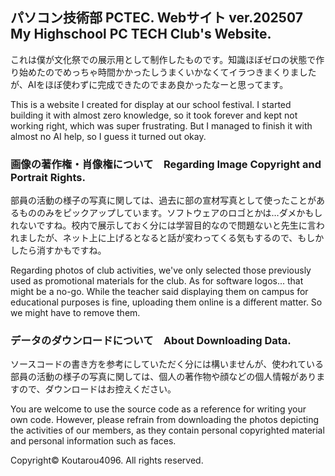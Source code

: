 ## パソコン技術部 PCTEC. Webサイト ver.202507　My Highschool PC TECH Club's Website.

これは僕が文化祭での展示用として制作したものです。知識ほぼゼロの状態で作り始めたのでめっちゃ時間かかったしうまくいかなくてイラつきまくりましたが、AIをほぼ使わずに完成できたのでまあ良かったなーと思ってます。

This is a website I created for display at our school festival. I started building it with almost zero knowledge, so it took forever and kept not working right, which was super frustrating. But I managed to finish it with almost no AI help, so I guess it turned out okay.


### 画像の著作権・肖像権について　Regarding Image Copyright and Portrait Rights.

部員の活動の様子の写真に関しては、過去に部の宣材写真として使ったことがあるもののみをピックアップしています。ソフトウェアのロゴとかは…ダメかもしれないですね。校内で展示しておく分には学習目的なので問題ないと先生に言われましたが、ネット上に上げるとなると話が変わってくる気もするので、もしかしたら消すかもですね。

Regarding photos of club activities, we've only selected those previously used as promotional materials for the club. As for software logos... that might be a no-go. While the teacher said displaying them on campus for educational purposes is fine, uploading them online is a different matter. So we might have to remove them.

### データのダウンロードについて　About Downloading Data.

ソースコードの書き方を参考にしていただく分には構いませんが、使われている部員の活動の様子の写真に関しては、個人の著作物や顔などの個人情報がありますので、ダウンロードはお控えください。

You are welcome to use the source code as a reference for writing your own code. However, please refrain from downloading the photos depicting the activities of our members, as they contain personal copyrighted material and personal information such as faces.

Copyright© Koutarou4096. All rights reserved.
